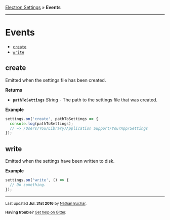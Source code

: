 [Electron Settings] » **Events**


***


Events
=======

* [`create`][event_create]
* [`write`][event_write]


create
------

Emitted when the settings file has been created.

**Returns**

* **`pathToSettings`** *String* - The path to the settings file that was created.

**Example**

```js
settings.on('create', pathToSettings => {
  console.log(pathToSettings);
  // => /Users/You/Library/Application Support/YourApp/Settings
});
```


write
-----

Emitted when the settings have been written to disk.

**Example**

```js
settings.on('write', () => {
  // Do something.
});
```


***
<small>Last updated **Jul. 31st 2016** by [Nathan Buchar].</small>

<small>**Having trouble?** [Get help on Gitter](https://gitter.im/nathanbuchar/electron-settings).</small>






[Electron Settings]: /

[Nathan Buchar]: (mailto:hello@nathanbuchar.com)

[event_create]: #create
[event_write]: #write
